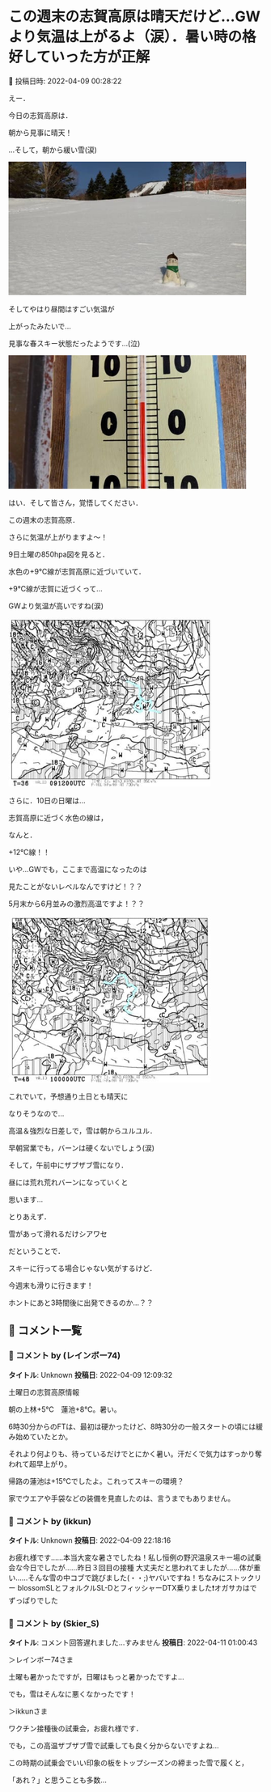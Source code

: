 # この週末の志賀高原は晴天だけど…GWより気温は上がるよ（涙）．暑い時の格好していった方が正解

📅 投稿日時: 2022-04-09 00:28:22

えー．


今日の志賀高原は．


朝から見事に晴天！


…そして，朝から緩い雪(涙)




![f12ffca44236bfee2473558830c9b990.jpg](images/f12ffca44236bfee2473558830c9b990.jpg)




そしてやはり昼間はすごい気温が


上がったみたいで…


見事な春スキー状態だったようです…(泣)




![eb725df061d3684fbca9cc27d383c000.jpg](images/eb725df061d3684fbca9cc27d383c000.jpg)







はい．そして皆さん，覚悟してください．


この週末の志賀高原．


さらに気温が上がりますよ～！





9日土曜の850hpa図を見ると．


水色の+9℃線が志賀高原に近づいていて．


+9℃線が志賀に近づくって…


GWより気温が高いですね(涙)




![e5b429f733b063f576dbcb020badeef1.jpg](images/e5b429f733b063f576dbcb020badeef1.jpg)







さらに．10日の日曜は…


志賀高原に近づく水色の線は，


なんと．


+12℃線！！


いや…GWでも，ここまで高温になったのは


見たことがないレベルなんですけど！？？


5月末から6月並みの激烈高温ですよ！？？




![6e31ad6a7c96ecbe651d616f80cde600.jpg](images/6e31ad6a7c96ecbe651d616f80cde600.jpg)







これでいて，予想通り土日とも晴天に


なりそうなので…


高温＆強烈な日差しで，雪は朝からユルユル．


早朝営業でも，バーンは硬くないでしょう(涙)





そして，午前中にザブザブ雪になり．


昼には荒れ荒れバーンになっていくと


思います…





とりあえず．


雪があって滑れるだけシアワセ


だということで．


スキーに行ってる場合じゃない気がするけど．


今週末も滑りに行きます！


ホントにあと3時間後に出発できるのか…？？

## 💬 コメント一覧

### 💬 コメント by (レインボー74)
**タイトル**: Unknown
**投稿日**: 2022-04-09 12:09:32

土曜日の志賀高原情報

朝の上林+5℃　蓮池+8℃。暑い。

6時30分からのFTは、最初は硬かったけど、8時30分の一般スタートの頃には緩み始めていたとか。

それより何よりも、待っているだけでとにかく暑い。汗だくで気力はすっかり奪われて超早上がり。

帰路の蓮池は+15℃でしたよ。これってスキーの環境？

家でウエアや手袋などの装備を見直したのは、言うまでもありません。

### 💬 コメント by (ikkun)
**タイトル**: Unknown
**投稿日**: 2022-04-09 22:18:16

お疲れ様です……本当大変な暑さでしたね！私し恒例の野沢温泉スキー場の試乗会な今日でしたが……昨日３回目の接種 大丈夫だと思われてましたが……体が重い……そんな雪の中コブで跳びました(・・;)ヤバいですね！ちなみにストックリー blossomSLとフォルクルSL-DとフィッシャーDTX乗りました❗オガサカはでずっぱりでした

### 💬 コメント by (Skier_S)
**タイトル**: コメント回答遅れました…すみません
**投稿日**: 2022-04-11 01:00:43

＞レインボー74さま

土曜も暑かったですが，日曜はもっと暑かったですよ…

でも，雪はそんなに悪くなかったです！



＞ikkunさま

ワクチン接種後の試乗会，お疲れ様です．

でも，この高温ザブザブ雪で試乗しても良く分からないですよね…

この時期の試乗会でいい印象の板をトップシーズンの締まった雪で履くと，

「あれ？」と思うことも多数…

